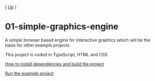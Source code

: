 [ [Up](/examples/) ]

# 01-simple-graphics-engine

A simple browser based engine for interactive graphics which will be the basis for other example projects.

This project is coded in TypeScript, HTML and CSS

[How to install dependencies and build the project](installation.html)

[Run the example project](example-01.html)
